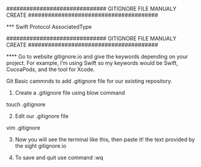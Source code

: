 ############################## GITIGNORE FILE MANUALY CREATE  #######################################

*** Swift Protocol AssociatedType

############################## GITIGNORE FILE MANUALY CREATE  #######################################

**** Go to website gitignore.io and give the keywords depending on your project. For example, I’m using Swift so my keywords would be Swift, CocoaPods, and the tool for Xcode.

Git Basic cammnds to add .gitignore file for our existing repository. 

1. Create a .gitignore file using blow command

touch .gitignore

2. Edit our .gitignore file

vim .gitignore

3. Now you will see the terminal like this, then paste it! the text provided by the sight gitignore.io

4. To save and quit use command :wq
